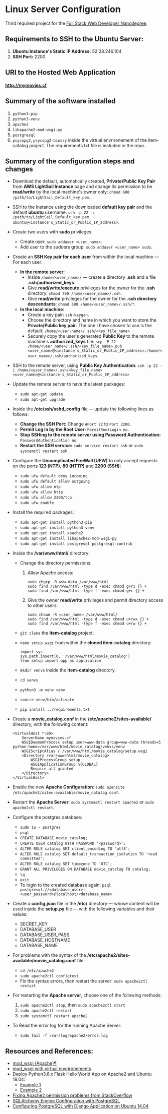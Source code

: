 # Linux Server Configuration
Third required project for the [Full Stack Web Developer Nanodegree][link_1].

## Requirements to SSH to the Ubuntu Server:
1. **Ubuntu Instance's Static IP Address:** 52.28.246.104
2. **SSH Port:** 2200


## URI to the Hosted Web Application

#### http://mymovies.cf


## Summary of the software installed
1. `python3-pip`
2. `python3-venv`
3. `apache2`
4. `libapache2-mod-wsgi-py`
5. `postgresql`
6. `psycopg2`, `psycopg2-binary` inside the virtual envrironement of the item-catalog project. The requirements.txt file is included in the repo.


## Summary of the configuration steps and changes

- Download the default, automatically created, **Private/Public Key Pair** from **AWS LightSail Instance** page and change its permission to be **read/write** by the local machine's owner only: `chmod 600 /path/to/LightSail_Default_key.pem`.

- SSH to the Instance using the downloaded **default key pair** and the default **ubuntu** username: `ssh -p 22 -i /path/to/LightSail_Default_key.pem ubuntu@<instance's_Static_or_Public_IP_address>`.

- Create two users with **sudo** privileges:
    - Create user: `sudo adduser <user_name>`.
    - Add user to the sudoers group: `sudo adduser <user_name> sudo`.

- Create an **SSH Key pair for each user** from within the local machine &mdash; For each user:
    - **In the remote server:**
        - Inside `/home/<user_name>/` &mdash; create a directory **.ssh** and a file **.ssh/authorized_keys**.
        - Give **read/write/execute** privileges for the owner for the **.ssh** directory: `chmod 700 /home/<user_name>/.ssh`.
        - Give **read/write** privileges for the owner for the **.ssh directory descendants**: `chmod 600 /home/<user_name>/.ssh/*`.
    - **In the local machine**:
        -  Create a key pair: `ssh-keygen`.
        - Choose the directory and name in which you want to store the **Private/Public key pair**. The one I have chosen to use is the default: `/home/<user-name>/.ssh/<key_file_name>`
        - Securely copy the user's generated **Public Key** to the remote machine's **authorized_keys** file: `scp -P 22 /home/<user_name>/.ssh/<key_file_name>.pub <user_name>@<instance's_Static_or_Public_IP_address>:/home/<user_name>/.ssh/authorized_keys`.

- SSH to the remote server, using **Public Key Authentication**:
    `ssh -p 22 -i /home/<user_name>/.ssh/<key_file_name> <user_name>@<instance's_Static_or_Public_IP_address>`

- Update the remote server to have the latest packages:
    - `sudo apt-get update`  
    - `sudo apt-get upgrade`

- Inside the **/etc/ssh/sshd_config** file &mdash; update the following lines as follows:
    - **Change the SSH Port:** Change `#Port 22` to `Port 2200`.
    - **Permit Log in by the Root User:** `PermitRootLogin no`.
    - **Stop SSHing to the remote server using Password Authentication:** `PasswordAuthentication no`.
    - **Restart the SSH service:** `sudo service restart ssh` or `sudo systemctl restart ssh`.

- Configure the **Uncomplicated FireWall (UFW)** to only accept requests on the ports **123 (NTP)**, **80 (HTTP)** and **2200 (SSH)**:
    - `sudo ufw default deny incoming`
    - `sudo ufw default allow outgoing`
    - `sudo ufw allow ntp`
    - `sudo ufw allow http`
    - `sudo ufw allow 2200/tcp`
    - `sudo ufw enable`

- Install the required packages:
    - `sudo apt-get install python3-pip`
    - `sudo apt-get install python3-venv`
    - `sudo apt-get install apache2`
    - `sudo apt-get install libapache2-mod-wsgi-py`
    - `sudo apt-get install postgresql postgresql-contrib`

- Inside the **/var/www/html/** directory:
    - Change the directory permissions:
        1. Allow Apache access:
            ```
            sudo chgrp -R www-data /var/www/html
            sudo find /var/www/html -type d -exec chmod g+rx {} +
            sudo find /var/www/html -type f -exec chmod g+r {} +
            ```
        2. Give the owner **read/write** privileges and permit directory access to other users:
            ```
            sudo chown -R <user_name> /var/www/html/
            sudo find /var/www/html -type d -exec chmod u+rwx {} +
            sudo find /var/www/html -type f -exec chmod u+rw {} +
            ```

    - `git clone` the **item-catalog** project.
    - `nano setup.wsgi` from within the **cloned item-catalog** directory:
        ```
        import sys
        sys.path.insert(0, '/var/www/html/movie_catalog')
        from setup import app as application
        ```

    - `mkdir venvs` inside the **item-catalog** directory.
    - `cd venvs`
    - `python3 -m venv venv`
    - `source venv/bin/activate`
    - `pip install ../requirements.txt`

- Create a **movie_catalog.conf** in the **/etc/apache2/sites-available/** directory, with the following content:

    ```
    <VirtualHost *:80>
        ServerName mymovies.cf
        WSGIDaemonProcess setup user=www-data group=www-data threads=5 python-home=/var/www/html/movie_catalog/venvs/venv
        WSGIScriptAlias / /var/www/html/movie_catalog/setup.wsgi
        <Directory /var/www/html/movie_catalog>
            WSGIProcessGroup setup
            WSGIApplicationGroup %{GLOBAL}
            Require all granted
        </Directory>
    </VirtualHost>

    ```

- Enable the new **Apache Configuration**: `sudo a2ensite /etc/apache2/sites-available/movie_catalog.conf`.

- Restart the **Apache Server**: `sudo systemctl restart apache2` or `sudo apache2ctl restart`.

- Configure the postgres database:    
    - `sudo su - postgres`
    - `psql`
    - `CREATE DATABASE movie_catalog;`
    - `CREATE USER catalog WITH PASSWORD '<password>';`
    - `ALTER ROLE catalog SET client_encoding TO 'utf8';`
    - `ALTER ROLE catalog SET default_transaction_isolation TO 'read committed';`
    - `ALTER ROLE catalog SET timezone TO 'UTC';`
    - `GRANT ALL PRIVILEGES ON DATABASE movie_catalog TO catalog;`
    - `\q`
    - `exit`
    - To login to the created database again: `psql postgresql://<database_user>:<user_password>@localhost/<database_name>`


- Create a **config.json** file in the **/etc/** directory &mdash; whose content will be used inside the **setup.py** file &mdash; with the following variables and their values:
    - SECRET_KEY
    - DATABASE_USER
    - DATABASE_USER_PASS
    - DATABASE_HOSTNAME
    - DATABASE_NAME


- For problems with the syntax of the **/etc/apache2/sites-available/movie_catalog.conf** file:
    - `cd /etc/apache2`
    - `sudo apache2ctl configtest`
    - Fix the syntax errors, then restart the server: `sudo apache2ctl restart`

- For restarting the **Apache server**, choose one of the following methods:
    1. `sudo apache2ctl stop`, then `sudo apache2ctl start`
    2. `sudo apache2ctl restart`
    3. `sudo systemctl restart apache2`

- To Read the error log for the running Apache Server:
    - `sudo tail -f /var/log/apache2/error.log`    

## Resources and References:

- [mod_wsgi (Apache)¶][link_2]
- [mod_wsgi with virtual envrironements][link_3]
- Deploy Python3.6.x Flask Hello World App on Apache2 and Ubuntu 18.04:
    - [Example 1][link_4]
    - [Example 2][link_5]
- [Fixing Apache2 permission problems from StackOverflow][link_6]
- [SQLAlchemy Engine Configuration with PostgreSQL][link_7]
- [Configuring PostgreSQL with Django Application on Ubuntu 14.04][link_8]

[//]:  # (Links and images relative paths)

[link_1]: <https://www.udacity.com/course/full-stack-web-developer-nanodegree--nd004>
[link_2]: <http://flask.pocoo.org/docs/1.0/deploying/mod_wsgi/>
[link_3]: <https://modwsgi.readthedocs.io/en/develop/user-guides/virtual-environments.html>
[link_4]: <http://terokarvinen.com/2016/deploy-flask-python3-on-apache2-ubuntu>
[link_5]: <https://www.codementor.io/abhishake/minimal-apache-configuration-for-deploying-a-flask-app-ubuntu-18-04-phu50a7ft>
[link_6]: <https://askubuntu.com/a/767534/902110>
[link_7]: <https://docs.sqlalchemy.org/en/latest/core/engines.html#postgresql>
[link_8]: <https://www.digitalocean.com/community/tutorials/how-to-use-postgresql-with-your-django-application-on-ubuntu-14-04>
